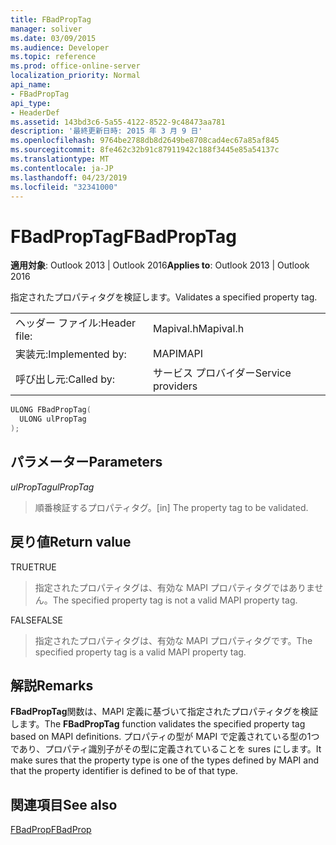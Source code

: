 ```yaml
---
title: FBadPropTag
manager: soliver
ms.date: 03/09/2015
ms.audience: Developer
ms.topic: reference
ms.prod: office-online-server
localization_priority: Normal
api_name:
- FBadPropTag
api_type:
- HeaderDef
ms.assetid: 143bd3c6-5a55-4122-8522-9c48473aa781
description: '最終更新日時: 2015 年 3 月 9 日'
ms.openlocfilehash: 9764be2788db8d2649be8708cad4ec67a85af845
ms.sourcegitcommit: 8fe462c32b91c87911942c188f3445e85a54137c
ms.translationtype: MT
ms.contentlocale: ja-JP
ms.lasthandoff: 04/23/2019
ms.locfileid: "32341000"
---
```

# <a name="fbadproptag"></a><span data-ttu-id="d9520-103">FBadPropTag</span><span class="sxs-lookup"><span data-stu-id="d9520-103">FBadPropTag</span></span>

  
  
<span data-ttu-id="d9520-104">**適用対象**: Outlook 2013 | Outlook 2016</span><span class="sxs-lookup"><span data-stu-id="d9520-104">**Applies to**: Outlook 2013 | Outlook 2016</span></span> 
  
<span data-ttu-id="d9520-105">指定されたプロパティタグを検証します。</span><span class="sxs-lookup"><span data-stu-id="d9520-105">Validates a specified property tag.</span></span> 
  
|||
|:-----|:-----|
|<span data-ttu-id="d9520-106">ヘッダー ファイル:</span><span class="sxs-lookup"><span data-stu-id="d9520-106">Header file:</span></span>  <br/> |<span data-ttu-id="d9520-107">Mapival.h</span><span class="sxs-lookup"><span data-stu-id="d9520-107">Mapival.h</span></span>  <br/> |
|<span data-ttu-id="d9520-108">実装元:</span><span class="sxs-lookup"><span data-stu-id="d9520-108">Implemented by:</span></span>  <br/> |<span data-ttu-id="d9520-109">MAPI</span><span class="sxs-lookup"><span data-stu-id="d9520-109">MAPI</span></span>  <br/> |
|<span data-ttu-id="d9520-110">呼び出し元:</span><span class="sxs-lookup"><span data-stu-id="d9520-110">Called by:</span></span>  <br/> |<span data-ttu-id="d9520-111">サービス プロバイダー</span><span class="sxs-lookup"><span data-stu-id="d9520-111">Service providers</span></span>  <br/> |
   
```cpp
ULONG FBadPropTag(
  ULONG ulPropTag
);
```

## <a name="parameters"></a><span data-ttu-id="d9520-112">パラメーター</span><span class="sxs-lookup"><span data-stu-id="d9520-112">Parameters</span></span>

 <span data-ttu-id="d9520-113">_ulPropTag_</span><span class="sxs-lookup"><span data-stu-id="d9520-113">_ulPropTag_</span></span>
  
> <span data-ttu-id="d9520-114">順番検証するプロパティタグ。</span><span class="sxs-lookup"><span data-stu-id="d9520-114">[in] The property tag to be validated.</span></span>
    
## <a name="return-value"></a><span data-ttu-id="d9520-115">戻り値</span><span class="sxs-lookup"><span data-stu-id="d9520-115">Return value</span></span>

<span data-ttu-id="d9520-116">TRUE</span><span class="sxs-lookup"><span data-stu-id="d9520-116">TRUE</span></span> 
  
> <span data-ttu-id="d9520-117">指定されたプロパティタグは、有効な MAPI プロパティタグではありません。</span><span class="sxs-lookup"><span data-stu-id="d9520-117">The specified property tag is not a valid MAPI property tag.</span></span> 
    
<span data-ttu-id="d9520-118">FALSE</span><span class="sxs-lookup"><span data-stu-id="d9520-118">FALSE</span></span> 
  
> <span data-ttu-id="d9520-119">指定されたプロパティタグは、有効な MAPI プロパティタグです。</span><span class="sxs-lookup"><span data-stu-id="d9520-119">The specified property tag is a valid MAPI property tag.</span></span>
    
## <a name="remarks"></a><span data-ttu-id="d9520-120">解説</span><span class="sxs-lookup"><span data-stu-id="d9520-120">Remarks</span></span>

<span data-ttu-id="d9520-121">**FBadPropTag**関数は、MAPI 定義に基づいて指定されたプロパティタグを検証します。</span><span class="sxs-lookup"><span data-stu-id="d9520-121">The **FBadPropTag** function validates the specified property tag based on MAPI definitions.</span></span> <span data-ttu-id="d9520-122">プロパティの型が MAPI で定義されている型の1つであり、プロパティ識別子がその型に定義されていることを sures にします。</span><span class="sxs-lookup"><span data-stu-id="d9520-122">It make sures that the property type is one of the types defined by MAPI and that the property identifier is defined to be of that type.</span></span> 
  
## <a name="see-also"></a><span data-ttu-id="d9520-123">関連項目</span><span class="sxs-lookup"><span data-stu-id="d9520-123">See also</span></span>



[<span data-ttu-id="d9520-124">FBadProp</span><span class="sxs-lookup"><span data-stu-id="d9520-124">FBadProp</span></span>](fbadprop.md)

